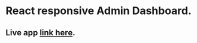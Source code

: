 # React responsive Admin Dashboard.

## Live app [link here](https://mythu-admin-dashboard.netlify.app/).
